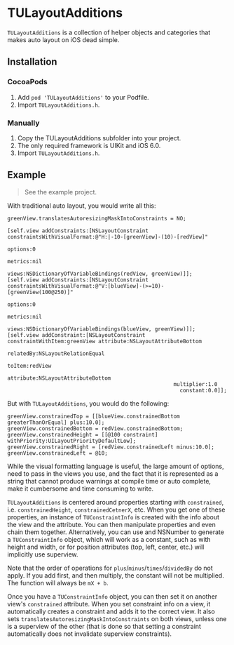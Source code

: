 # TULayoutAdditions

`TULayoutAdditions` is a collection of helper objects and categories that makes auto layout on iOS dead simple.

## Installation

### CocoaPods

1. Add `pod 'TULayoutAdditions'` to your Podfile.
2. Import `TULayoutAdditions.h`.

### Manually

1. Copy the TULayoutAdditions subfolder into your project.
2. The only required framework is UIKit and iOS 6.0.
3. Import `TULayoutAdditions.h`.

## Example

> See the example project.

With traditional auto layout, you would write all this:

    greenView.translatesAutoresizingMaskIntoConstraints = NO;
    
    [self.view addConstraints:[NSLayoutConstraint constraintsWithVisualFormat:@"H:|-10-[greenView]-(10)-[redView]"
                                                                      options:0
                                                                      metrics:nil
                                                                        views:NSDictionaryOfVariableBindings(redView, greenView)]];
    [self.view addConstraints:[NSLayoutConstraint constraintsWithVisualFormat:@"V:[blueView]-(>=10)-[greenView(100@250)]"
                                                                      options:0
                                                                      metrics:nil
                                                                        views:NSDictionaryOfVariableBindings(blueView, greenView)]];
    [self.view addConstraint:[NSLayoutConstraint constraintWithItem:greenView attribute:NSLayoutAttributeBottom
                                                          relatedBy:NSLayoutRelationEqual
                                                             toItem:redView
                                                          attribute:NSLayoutAttributeBottom
                                                         multiplier:1.0
                                                           constant:0.0]];

But with `TULayoutAdditions`, you would do the following:

    greenView.constrainedTop = [[blueView.constrainedBottom greaterThanOrEqual] plus:10.0];
    greenView.constrainedBottom = redView.constrainedBottom;
    greenView.constrainedHeight = [[@100 constraint] withPriority:UILayoutPriorityDefaultLow];
    greenView.constrainedRight = [redView.constrainedLeft minus:10.0];
    greenView.constrainedLeft = @10;

While the visual formatting language is useful, the large amount of options, need to pass in the views you use, and the fact that it is represented as a string that cannot produce warnings at compile time or auto complete, make it cumbersome and time consuming to write.

`TULayoutAdditions` is centered around properties starting with `constrained`, i.e. `constrainedHeight`, `constrainedCetnerX`, etc. When you get one of these properties, an instance of `TUConstraintInfo` is created with the info about the view and the attribute. You can then manipulate properties and even chain them together. Alternatively, you can use and NSNumber to generate a `TUConstraintInfo` object, which will work as a constant, such as with height and width, or for position attributes (top, left, center, etc.) will implicitly use superview.

Note that the order of operations for `plus`/`minus`/`times`/`dividedBy` do not apply. If you add first, and then multiply, the constant will not be multiplied. The function will always be `mX + b`.

Once you have a `TUConstraintInfo` object, you can then set it on another view's `constrained` attribute. When you set constraint info on a view, it automatically creates a constraint and adds it to the correct view. It also sets `translatesAutoresizingMaskIntoConstraints` on both views, unless one is a superview of the other (that is done so that setting a constraint automatically does not invalidate superview constraints).